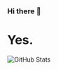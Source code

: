 ### Hi there 👋

# Yes.
![GitHub Stats](https://github-readme-stats.vercel.app/api?username=nighthawkk&theme=dark&show_icons=true)
<!-- ![Top Langs](https://github-readme-stats.vercel.app/api/top-langs/?username=nighthawkk&theme=dark) -->
